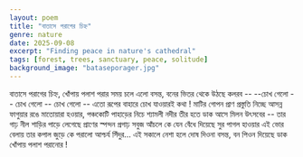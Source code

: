 ```yaml
---
layout: poem
title: "বাতাসে পরাগের চিহ্ন"
genre: nature
date: 2025-09-08
excerpt: "Finding peace in nature's cathedral"
tags: [forest, trees, sanctuary, peace, solitude]
background_image: "bataseporager.jpg"
---
```


বাতাসে পরাগের চিহ্ন, খোঁপায় পলাশ পরার
সময় চলে এলো বসন্ত,
বনের ভিতর থেকে উঠছে কলরব --
--চোখ গেলো -- চোখ গেলো -- চোখ গেলো --
এতো রূপের বাহারে চোখ যাওয়ারই কথা ! 
মাটির গোপন প্রাণ প্রস্তুতি নিচ্ছে 
আসন্ন ফাগুয়ার রঙে মাতোয়ারা হওয়ার, 
পঞ্চকোটি পাহাড়ের নিচে শ্যামলী নদীর তীর হতে
ডাক আসে মিলন উৎসবের -- 
তার গাঢ় নীল শাড়ির পাড়ে লেগেছে প্রাণের স্পন্দন 
প্রগাঢ় সবুজ আঁচলে কে যেন বেঁধে দিয়েছে সুর পাগল হাওয়ার 
এই ভোর বেলায় তার কপাল জুড়ে কে পরালো আশ্চর্য সিঁদুর... 
এই সকালে নেশা হলে দোষ দিওনা বসন্ত, 
বন পিওন দিয়েছে ডাক খোঁপায় পলাশ পরানোর !
